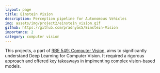 ```yaml
---
layout: page
title: Einstein Vision
description: Perception pipeline for Autonomous Vehicles
img: assets/img/project2/einstein_vision.gif
github: https://github.com/pradnyas5/Einstein-Vision
importance: 2
category: computer vision
---
```


This projects, a part of [RBE 549: Computer Vision](https://rbe549.github.io/spring2024/proj/p3/), aims to significantly understand Deep Learning for Computer Vision. 
It required a rigorous approach and offered key takeaways in implmenting complex vision-based models.